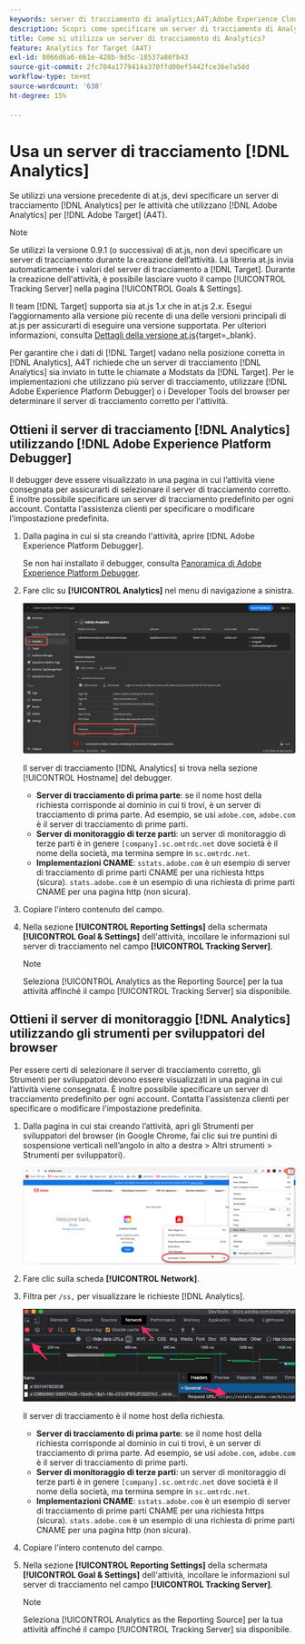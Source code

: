 ```yaml
---
keywords: server di tracciamento di analytics;A4T;Adobe Experience Cloud debugger;Adobe Experience Platform debugger;origine per la generazione di rapporti;strumenti per sviluppatori
description: Scopri come specificare un server di tracciamento di Analytics per le attività che utilizzano Analytics for [!DNL Target] (A4T) se utilizzi una versione precedente di at.js.
title: Come si utilizza un server di tracciamento di Analytics?
feature: Analytics for Target (A4T)
exl-id: 8066d6a6-661e-428b-9d5c-18537a80fb43
source-git-commit: 2fc704a1779414a370ffd00ef5442fce36e7a5dd
workflow-type: tm+mt
source-wordcount: '638'
ht-degree: 15%

---
```


# Usa un server di tracciamento [!DNL Analytics]

Se utilizzi una versione precedente di at.js, devi specificare un server di tracciamento [!DNL Analytics] per le attività che utilizzano [!DNL Adobe Analytics] per [!DNL Adobe Target] (A4T).

>[!NOTE]
>
>Se utilizzi la versione 0.9.1 (o successiva) di at.js, non devi specificare un server di tracciamento durante la creazione dell’attività. La libreria at.js invia automaticamente i valori del server di tracciamento a [!DNL Target]. Durante la creazione dell&#39;attività, è possibile lasciare vuoto il campo [!UICONTROL Tracking Server] nella pagina [!UICONTROL Goals & Settings].
>
>Il team [!DNL Target] supporta sia at.js 1.*x* che in at.js 2.*x*. Esegui l’aggiornamento alla versione più recente di una delle versioni principali di at.js per assicurarti di eseguire una versione supportata. Per ulteriori informazioni, consulta [Dettagli della versione at.js](https://experienceleague.adobe.com/docs/target-dev/developer/client-side/at-js-implementation/target-atjs-versions.html?lang=it){target=_blank}.

Per garantire che i dati di [!DNL Target] vadano nella posizione corretta in [!DNL Analytics], A4T richiede che un server di tracciamento [!DNL Analytics] sia inviato in tutte le chiamate a Modstats da [!DNL Target]. Per le implementazioni che utilizzano più server di tracciamento, utilizzare [!DNL Adobe Experience Platform Debugger] o i Developer Tools del browser per determinare il server di tracciamento corretto per l&#39;attività.

## Ottieni il server di tracciamento [!DNL Analytics] utilizzando [!DNL Adobe Experience Platform Debugger]

Il debugger deve essere visualizzato in una pagina in cui l’attività viene consegnata per assicurarti di selezionare il server di tracciamento corretto. È inoltre possibile specificare un server di tracciamento predefinito per ogni account. Contatta l&#39;assistenza clienti per specificare o modificare l&#39;impostazione predefinita.

1. Dalla pagina in cui si sta creando l&#39;attività, aprire [!DNL Adobe Experience Platform Debugger].

   Se non hai installato il debugger, consulta [Panoramica di Adobe Experience Platform Debugger](https://experienceleague.adobe.com/docs/platform-learn/data-collection/debugger/overview.html?lang=it).

1. Fare clic su **[!UICONTROL Analytics]** nel menu di navigazione a sinistra.

   ![Immagine Screen_DebuggerTrackServ](assets/Screen_DebuggerTrackServ.png)

   Il server di tracciamento [!DNL Analytics] si trova nella sezione [!UICONTROL Hostname] del debugger.

   * **Server di tracciamento di prima parte**: se il nome host della richiesta corrisponde al dominio in cui ti trovi, è un server di tracciamento di prima parte. Ad esempio, se usi `adobe.com`, `adobe.com` è il server di tracciamento di prime parti.
   * **Server di monitoraggio di terze parti**: un server di monitoraggio di terze parti è in genere `[company].sc.omtrdc.net` dove società è il nome della società, ma termina sempre in `sc.omtrdc.net`.
   * **Implementazioni CNAME**: `sstats.adobe.com` è un esempio di server di tracciamento di prime parti CNAME per una richiesta https (sicura). `stats.adobe.com` è un esempio di una richiesta di prime parti CNAME per una pagina http (non sicura).

1. Copiare l&#39;intero contenuto del campo.

1. Nella sezione **[!UICONTROL Reporting Settings]** della schermata **[!UICONTROL Goal & Settings]** dell&#39;attività, incollare le informazioni sul server di tracciamento nel campo **[!UICONTROL Tracking Server]**.

   >[!NOTE]
   >
   >Seleziona [!UICONTROL Analytics as the Reporting Source] per la tua attività affinché il campo [!UICONTROL Tracking Server] sia disponibile.

## Ottieni il server di monitoraggio [!DNL Analytics] utilizzando gli strumenti per sviluppatori del browser

Per essere certi di selezionare il server di tracciamento corretto, gli Strumenti per sviluppatori devono essere visualizzati in una pagina in cui l’attività viene consegnata. È inoltre possibile specificare un server di tracciamento predefinito per ogni account. Contatta l&#39;assistenza clienti per specificare o modificare l&#39;impostazione predefinita.

1. Dalla pagina in cui stai creando l’attività, apri gli Strumenti per sviluppatori del browser (in Google Chrome, fai clic sui tre puntini di sospensione verticali nell’angolo in alto a destra > Altri strumenti > Strumenti per sviluppatori).

   ![Strumenti per sviluppatori Chrome](/help/main/c-integrating-target-with-mac/a4t/assets/chrome-dev-tools.png)

1. Fare clic sulla scheda **[!UICONTROL Network]**.

1. Filtra per `/ss,` per visualizzare le richieste [!DNL Analytics].

   ![Strumenti per sviluppatori Chrome con /ss search](/help/main/c-integrating-target-with-mac/a4t/assets/chrome-search.png)

   Il server di tracciamento è il nome host della richiesta.

   * **Server di tracciamento di prima parte**: se il nome host della richiesta corrisponde al dominio in cui ti trovi, è un server di tracciamento di prima parte. Ad esempio, se usi `adobe.com`, `adobe.com` è il server di tracciamento di prime parti.
   * **Server di monitoraggio di terze parti**: un server di monitoraggio di terze parti è in genere `[company].sc.omtrdc.net` dove società è il nome della società, ma termina sempre in `sc.omtrdc.net`.
   * **Implementazioni CNAME**: `sstats.adobe.com` è un esempio di server di tracciamento di prime parti CNAME per una richiesta https (sicura). `stats.adobe.com` è un esempio di una richiesta di prime parti CNAME per una pagina http (non sicura).

1. Copiare l&#39;intero contenuto del campo.

1. Nella sezione **[!UICONTROL Reporting Settings]** della schermata **[!UICONTROL Goal & Settings]** dell&#39;attività, incollare le informazioni sul server di tracciamento nel campo **[!UICONTROL Tracking Server]**.

   >[!NOTE]
   >
   >Seleziona [!UICONTROL Analytics as the Reporting Source] per la tua attività affinché il campo [!UICONTROL Tracking Server] sia disponibile.
